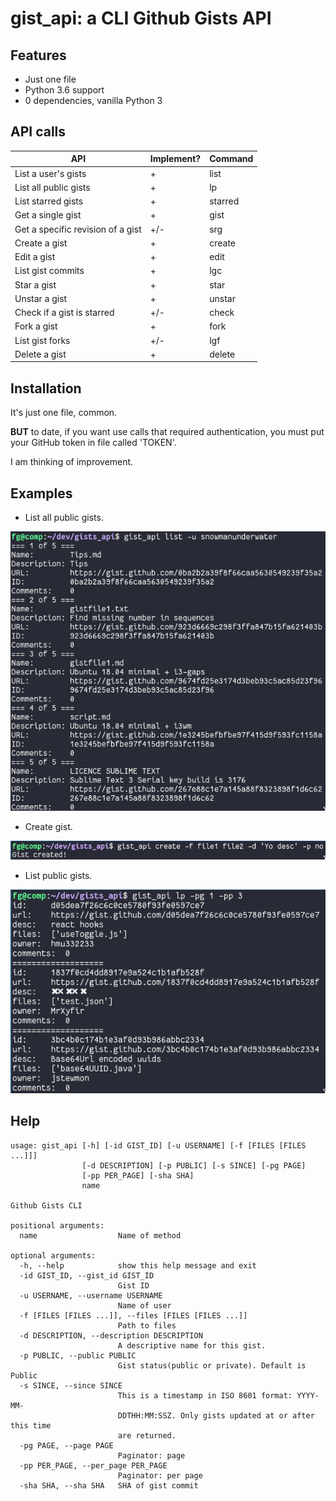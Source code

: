 # gist_api: a CLI Github Gists API


Features
--------

* Just one file
* Python 3.6 support
* 0 dependencies, vanilla Python 3


API calls
---------

| API                               | Implement? | Command        |
|-----------------------------------|------------|----------------|
| List a user's gists               | +          | list           |
| List all public gists             | +          | lp             |
| List starred gists                | +          | starred        |
| Get a single gist                 | +          | gist           |
| Get a specific revision of a gist | +/-        | srg            |
| Create a gist                     | +          | create         |
| Edit a gist                       | +          | edit           |
| List gist commits                 | +          | lgc            |
| Star a gist                       | +          | star           |
| Unstar a gist                     | +          | unstar         |
| Check if a gist is starred        | +/-        | check          |
| Fork a gist                       | +          | fork           |
| List gist forks                   | +/-        | lgf            |
| Delete a gist                     | +          | delete         |


Installation
------------

It's just one file, common.

**BUT** to date, if you want use calls that required authentication, you must put your GitHub token in file called 'TOKEN'.

I am thinking of improvement.


Examples
--------

* List all public gists.

![list](https://github.com/snowmanunderwater/gists_api/blob/master/screenshots/list.png)

* Create gist.

![create](https://github.com/snowmanunderwater/gists_api/blob/master/screenshots/create.png)

* List public gists.

![list](https://github.com/snowmanunderwater/gists_api/blob/master/screenshots/list_public.png)




Help
----

```
usage: gist_api [-h] [-id GIST_ID] [-u USERNAME] [-f [FILES [FILES ...]]]
                [-d DESCRIPTION] [-p PUBLIC] [-s SINCE] [-pg PAGE]
                [-pp PER_PAGE] [-sha SHA]
                name

Github Gists CLI

positional arguments:
  name                  Name of method

optional arguments:
  -h, --help            show this help message and exit
  -id GIST_ID, --gist_id GIST_ID
                        Gist ID
  -u USERNAME, --username USERNAME
                        Name of user
  -f [FILES [FILES ...]], --files [FILES [FILES ...]]
                        Path to files
  -d DESCRIPTION, --description DESCRIPTION
                        A descriptive name for this gist.
  -p PUBLIC, --public PUBLIC
                        Gist status(public or private). Default is Public
  -s SINCE, --since SINCE
                        This is a timestamp in ISO 8601 format: YYYY-MM-
                        DDTHH:MM:SSZ. Only gists updated at or after this time
                        are returned.
  -pg PAGE, --page PAGE
                        Paginator: page
  -pp PER_PAGE, --per_page PER_PAGE
                        Paginator: per page
  -sha SHA, --sha SHA   SHA of gist commit
```